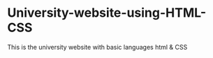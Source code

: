 # University-website-using-HTML-CSS
This is the university website with basic languages html &amp; CSS
